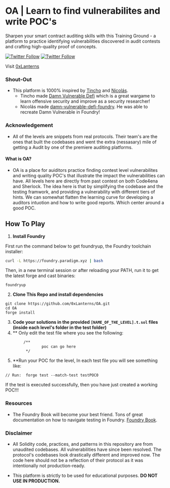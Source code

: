 # OA    | Learn to find vulnerabilites and write POC's

Sharpen your smart contract auditing skills with this Training Ground - a platform to practice identifying vulnerabilities discovered in audit contests and crafting high-quality proof of concepts.

[![Twitter Follow](https://img.shields.io/twitter/follow/Kiki_developer?label=Follow%20Kiki%20%40Kiki_developer&style=social)](https://twitter.com/Kiki_developer)
[![Twitter Follow](https://img.shields.io/twitter/follow/ZoumanaCisse6?label=Follow%20Zouvier%20%40ZoumanaCisse6&style=social)](https://twitter.com/ZoumanaCisse6)

Visit [0xLanterns](https://0xLanterns.github.io)

### Shout-Out
- This platform is 1000% inspired by [Tincho](https://twitter.com/tinchoabbate) and [Nicolás](//https://twitter.com/ngp2311).
    - Tincho made [Damn Vulnerable Defi](https://www.damnvulnerabledefi.xyz) which is a great wargame to learn offensive security and improve as a security researcher! 
    - Nicolás made [damn-vulnerable-defi-foundry](https://github.com/nicolasgarcia214/damn-vulnerable-defi-foundry). He was able to recreate Damn Vulnerable in Foundry!

### Acknowledgement 
- All of the levels are snippets from real protocols. Their team's are the ones that built the codebases and went the extra (nessasary) mile of getting a Audit by one of the premiere auditing platforms. 

#### What is OA?
- OA is a place for auiditors practice finding contest level vulnerabilites and writing quality POC's that illustrate the impact the vulnerabilities can have. All levels here are directly from past contest on both Code4ena and Sherlock. The idea here is that by simplifying the codebase and the testing framwork, and providing a vulnerability with different tiers of hints. We can somewhat flatten the learning curve for developing a auditors intuotion and how to write good reports. Which center around a good POC. 

## How To Play 

1.  **Install Foundry**

First run the command below to get foundryup, the Foundry toolchain installer:

``` bash
curl -L https://foundry.paradigm.xyz | bash
```

Then, in a new terminal session or after reloading your PATH, run it to get the latest forge and cast binaries:

``` console
foundryup
```

2. **Clone This Repo and install dependencies**
``` 
git clone https://github.com/0xLanterns/OA.git
cd OA
forge install
```
3. **Code your solutions in the provided `[NAME_OF_THE_LEVEL].t.sol` files (inside each level's folder in the test folder)**
4. ** Only edit the test file where you see the following:
```Solidity
        /**
                poc can go here
         */
```
5. **Run your POC for the level, In each test file you will see something like:
```Solidity
// Run:  forge test --match-test testPOC0
```
If the test is executed successfully, then you have just created a working POC!!!
### Resources
- The Foundry Book will become your best friend. Tons of great documentation on how to navigate testing in Foundry. [Foundry Book](https://book.getfoundry.sh/).

### Disclaimer
- All Solidity code, practices, and patterns in this repository are from unaudited codebases. All vulnerabilities have since been resolved. The protocol's codebases look drastically different and improved now. The code here should not be a reflection of their protocol as it was intentionally not production-ready.

- This platform is strictly to be used for educational purposes.
**DO NOT USE IN PRODUCTION.**
